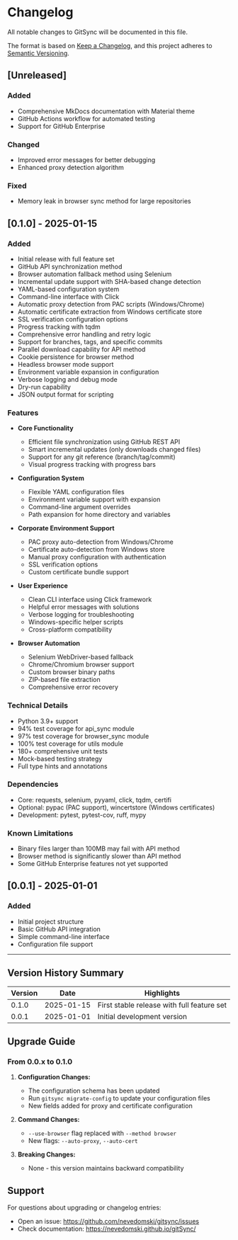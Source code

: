 # Changelog

All notable changes to GitSync will be documented in this file.

The format is based on [Keep a Changelog](https://keepachangelog.com/en/1.0.0/),
and this project adheres to [Semantic Versioning](https://semver.org/spec/v2.0.0.html).

## [Unreleased]

### Added
- Comprehensive MkDocs documentation with Material theme
- GitHub Actions workflow for automated testing
- Support for GitHub Enterprise

### Changed
- Improved error messages for better debugging
- Enhanced proxy detection algorithm

### Fixed
- Memory leak in browser sync method for large repositories

## [0.1.0] - 2025-01-15

### Added
- Initial release with full feature set
- GitHub API synchronization method
- Browser automation fallback method using Selenium
- Incremental update support with SHA-based change detection
- YAML-based configuration system
- Command-line interface with Click
- Automatic proxy detection from PAC scripts (Windows/Chrome)
- Automatic certificate extraction from Windows certificate store
- SSL verification configuration options
- Progress tracking with tqdm
- Comprehensive error handling and retry logic
- Support for branches, tags, and specific commits
- Parallel download capability for API method
- Cookie persistence for browser method
- Headless browser mode support
- Environment variable expansion in configuration
- Verbose logging and debug mode
- Dry-run capability
- JSON output format for scripting

### Features
- **Core Functionality**
  - Efficient file synchronization using GitHub REST API
  - Smart incremental updates (only downloads changed files)
  - Support for any git reference (branch/tag/commit)
  - Visual progress tracking with progress bars

- **Configuration System**
  - Flexible YAML configuration files
  - Environment variable support with expansion
  - Command-line argument overrides
  - Path expansion for home directory and variables

- **Corporate Environment Support**
  - PAC proxy auto-detection from Windows/Chrome
  - Certificate auto-detection from Windows store
  - Manual proxy configuration with authentication
  - SSL verification options
  - Custom certificate bundle support

- **User Experience**
  - Clean CLI interface using Click framework
  - Helpful error messages with solutions
  - Verbose logging for troubleshooting
  - Windows-specific helper scripts
  - Cross-platform compatibility

- **Browser Automation**
  - Selenium WebDriver-based fallback
  - Chrome/Chromium browser support
  - Custom browser binary paths
  - ZIP-based file extraction
  - Comprehensive error recovery

### Technical Details
- Python 3.9+ support
- 94% test coverage for api_sync module
- 97% test coverage for browser_sync module
- 100% test coverage for utils module
- 180+ comprehensive unit tests
- Mock-based testing strategy
- Full type hints and annotations

### Dependencies
- Core: requests, selenium, pyyaml, click, tqdm, certifi
- Optional: pypac (PAC support), wincertstore (Windows certificates)
- Development: pytest, pytest-cov, ruff, mypy

### Known Limitations
- Binary files larger than 100MB may fail with API method
- Browser method is significantly slower than API method
- Some GitHub Enterprise features not yet supported

## [0.0.1] - 2025-01-01

### Added
- Initial project structure
- Basic GitHub API integration
- Simple command-line interface
- Configuration file support

---

## Version History Summary

| Version | Date | Highlights |
|---------|------|------------|
| 0.1.0 | 2025-01-15 | First stable release with full feature set |
| 0.0.1 | 2025-01-01 | Initial development version |

## Upgrade Guide

### From 0.0.x to 0.1.0

1. **Configuration Changes:**
   - The configuration schema has been updated
   - Run `gitsync migrate-config` to update your configuration files
   - New fields added for proxy and certificate configuration

2. **Command Changes:**
   - `--use-browser` flag replaced with `--method browser`
   - New flags: `--auto-proxy`, `--auto-cert`

3. **Breaking Changes:**
   - None - this version maintains backward compatibility

## Support

For questions about upgrading or changelog entries:
- Open an issue: https://github.com/nevedomski/gitsync/issues
- Check documentation: https://nevedomski.github.io/gitSync/